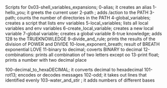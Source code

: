Scripts for 0x03-shell_variables_expansions;
0-alias; it creates an alias
1-hello_you; it greets the current user
2-path ; adds /action to the PATH
3-path; counts the number of directories in the PATH
4-global_variables; creates a script that lists env variables
5-local_variables; lists all local variables and env variables
6-create_local_variable; creates a new local variable
7-global variable; creates a global variable
8-true knowledge; adds 128 to the TRUEKNOWLEDGE
9-divide_and_rule; prints the results of the division of POWER and DIVIDE
10-love_exponent_breath; result of BREATH exponential LOVE
11-binary to decimal; coverts BINARY to decimal
12-combinations: prints all combination of two letters except oo
13-print float; prints a number with two decimal place

100-decimal_to_hexaDECIMAL; it converts decimal to hexadecimal
101-rot13; encodes or decodes messages
102-odd; it takes out lines that identified evenly
103-water_and_stir ; it adds numbers of different bases

